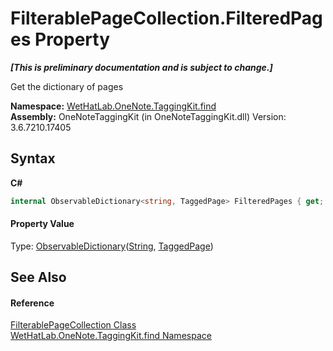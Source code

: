 # FilterablePageCollection.FilteredPages Property 
 _**\[This is preliminary documentation and is subject to change.\]**_

Get the dictionary of pages

**Namespace:**&nbsp;<a href="0e3a8efd-07d2-1709-b1cd-709153222081.md">WetHatLab.OneNote.TaggingKit.find</a><br />**Assembly:**&nbsp;OneNoteTaggingKit (in OneNoteTaggingKit.dll) Version: 3.6.7210.17405

## Syntax

**C#**<br />
``` C#
internal ObservableDictionary<string, TaggedPage> FilteredPages { get; }
```


#### Property Value
Type: <a href="b95e4b9e-1bee-ddc0-1db7-61a35069e23a.md">ObservableDictionary</a>(<a href="http://msdn2.microsoft.com/en-us/library/s1wwdcbf" target="_blank">String</a>, <a href="8ece46e2-d9ee-9847-5b1f-0093ae8ed9c2.md">TaggedPage</a>)

## See Also


#### Reference
<a href="fd54c106-45a5-9572-9322-dede80a289d0.md">FilterablePageCollection Class</a><br /><a href="0e3a8efd-07d2-1709-b1cd-709153222081.md">WetHatLab.OneNote.TaggingKit.find Namespace</a><br />